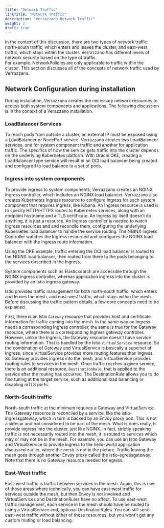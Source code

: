 ```yaml
---
title: "Network Traffic"
linkTitle: "Network Traffic"
description: "Verrazzano Network Traffic"
weight: 2
draft: true
---
```


In the context of this discussion, there are two types of network traffic: north-south traffic, 
which enters and leaves the cluster, and east-west traffic, which stays within the cluster.
Verrazzano has different levels of network security based on the type of traffic.  
For example. NetworkPolicies are only applicable to traffic within the cluster.  This
section discusses all of the concepts of network traffic used by Verrazzano.

## Network Configuration during installation
During installation, Verrazzano creates the necessary network resources to access both
system components and applications.  The following discussion is in the context of a 
Verazzano installation.

### LoadBalancer Services
To reach pods from outside a cluster, an external IP must be exposed using a LoadBalancer or NodePort 
service.  Verrazzano creates two LoadBalancer services, one for system component traffic
and another for application traffic. The specifics of how the service gets traffic into the cluster 
depends on the underlying Kubernetes platform.  With Oracle OKE, creating a LoadBalancer type service will
result in an OCI load balancer being created and configured to load balance to a set of pods.

### Ingress into system components
To provide ingress to system components, Verrazzano creates an NGINX Ingress controller, 
which includes an NGINX load balancer.  Verrazzano also creates Kubernetes 
Ingress resource to configure ingress for each system component that requires ingress, like Kibana.
An Ingress resource is used is to specify HTTP/HTTPS routes to Kubernetes services, along 
with an endpoint hostname and a TLS certificate. An Ingress by itself doesn't do anything, 
it is just a resource. An Ingress controller is needed to watch Ingress resources and and 
reconcile them, configuring the underlying Kubernetes load balancer to handle the service 
routing. The NGINX Ingress Controller watches the Ingress resourced and configures
the NGINX load balancer with the Ingress route information.

Using the OKE example, traffic entering the OCI load balancer is routed to the NGINX load 
balancer, then routed from there to the pods belonging to the services described in the Ingress. 



 System components such as Elasticsearch are accessible through the NGINX ingress controller, 
 whereas application ingress into the cluster is provided
by an Istio ingress gateway.

Istio provides traffic management for both north-south traffic, which enters and leaves the mesh, and east-west traffic,
which stays within the mesh.  Before discussing the traffic pattern details, a few core concepts need to be explained.  



First, there is an Istio `Gateway` resource that provides host and certificate information for traffic coming into the mesh. 
In the same way an Ingress needs a corresponding Ingress controller, the same is true for the Gateway resource, where there 
is a corresponding Ingress gateway controller.  However, unlike the Ingress, the Gateway resource doesn't have service routing 
information.  That is handled by the Istio `VirtualService` resource.  So the combination of Gateway and VirtualService is 
basically a superset of Ingress, since VirtualService provides more routing features than Ingress.  So Gateway provides ingress
into the mesh, and VirtualService provides routing rules to services in the mesh.  Once traffic reaches a given service, there is 
an additional resource, `DestinationRule`, that is applied to the service after the routing has occurred.  The DestinationRule 
allows you to do fine tuning at the target service, such as additional load balancing or disabling mTLS ports.

### North-South traffic
North-south traffic at the minimum requires a Gateway and VirtualService. The Gateway resource is reconciled by a service, 
like the istio-ingressgateway, which in turn is backed by an Envoy proxy pod.  This is not a sidecar and not considered 
to be part of the mesh.  What is does really, is provide ingress into the cluster, just like NGINX. In fact, strictly 
speaking traffic is not necessarily routed into the mesh, it is routed to services which may or may not be in the mesh. 
For example, you can use an Istio Gateway and VirtualService to provide ingress to the hello-world application discussed earlier, 
where the mesh is not in the picture.  Traffic leaving the mesh goes through another Envoy proxy called the istio-egressgateway.
Note that there is no Gateway resource needed for egress.
 
### East-West traffic
East-west traffic is traffic between services in the mesh.  Again, this is one of those areas where technically, you 
can have east-west traffic for services outside the mesh, but then Envoy is not involved and VirtualServices and DestinationRules
have no affect.  To use east-west traffic management, each service in the mesh should have be routed to using a VirtualService
and, optional DestinationRules.  You can still send east-west traffic without either of these resources, but you wont't get any
custom routing or load balancing.

